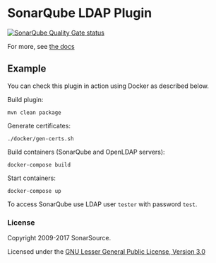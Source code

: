 SonarQube LDAP Plugin
=====================
[![SonarQube Quality Gate status](https://next.sonarqube.com/sonarqube/api/badges/gate?key=org.sonarsource.ldap%3Asonar-ldap-plugin)](https://next.sonarqube.com/sonarqube/overview?id=org.sonarsource.ldap%3Asonar-ldap-plugin)

For more, see [the docs](http://docs.sonarqube.org/display/PLUG/LDAP+Plugin)


## Example

You can check this plugin in action using Docker as described below.

Build plugin:

    mvn clean package

Generate certificates:

    ./docker/gen-certs.sh

Build containers (SonarQube and OpenLDAP servers):

    docker-compose build

Start containers:

    docker-compose up

To access SonarQube use LDAP user `tester` with password `test`.

### License

Copyright 2009-2017 SonarSource.

Licensed under the [GNU Lesser General Public License, Version 3.0](http://www.gnu.org/licenses/lgpl.txt)